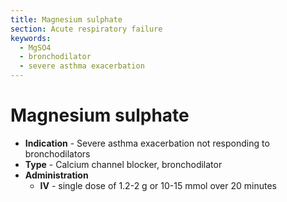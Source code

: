```yaml
---
title: Magnesium sulphate
section: Acute respiratory failure
keywords:
  - MgSO4
  - bronchodilator
  - severe asthma exacerbation
---
```


# Magnesium sulphate

- **Indication** - Severe asthma exacerbation not responding to bronchodilators
- **Type** - Calcium channel blocker, bronchodilator
- **Administration**
  - **IV** - single dose of 1.2-2 g or 10-15 mmol over 20 minutes

